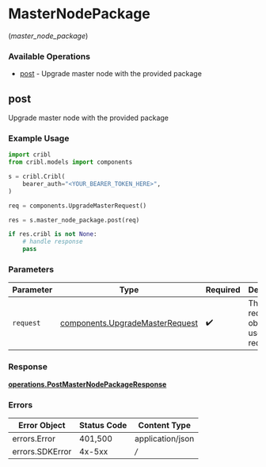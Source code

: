 # MasterNodePackage
(*master_node_package*)

### Available Operations

* [post](#post) - Upgrade master node with the provided package

## post

Upgrade master node with the provided package

### Example Usage

```python
import cribl
from cribl.models import components

s = cribl.Cribl(
    bearer_auth="<YOUR_BEARER_TOKEN_HERE>",
)

req = components.UpgradeMasterRequest()

res = s.master_node_package.post(req)

if res.cribl is not None:
    # handle response
    pass

```

### Parameters

| Parameter                                                                          | Type                                                                               | Required                                                                           | Description                                                                        |
| ---------------------------------------------------------------------------------- | ---------------------------------------------------------------------------------- | ---------------------------------------------------------------------------------- | ---------------------------------------------------------------------------------- |
| `request`                                                                          | [components.UpgradeMasterRequest](../../models/components/upgrademasterrequest.md) | :heavy_check_mark:                                                                 | The request object to use for the request.                                         |


### Response

**[operations.PostMasterNodePackageResponse](../../models/operations/postmasternodepackageresponse.md)**
### Errors

| Error Object     | Status Code      | Content Type     |
| ---------------- | ---------------- | ---------------- |
| errors.Error     | 401,500          | application/json |
| errors.SDKError  | 4x-5xx           | */*              |
